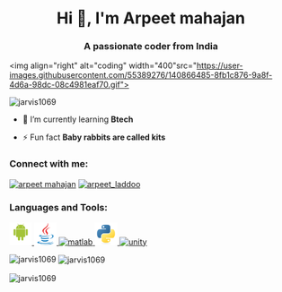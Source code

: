 <h1 align="center">Hi 👋, I'm Arpeet mahajan</h1>
<h3 align="center">A passionate coder from India</h3>

<img align="right" alt="coding" width="400"src="https://user-images.githubusercontent.com/55389276/140866485-8fb1c876-9a8f-4d6a-98dc-08c4981eaf70.gif">
<p align="left"> <img src="https://komarev.com/ghpvc/?username=jarvis1069&label=Profile%20views&color=0e75b6&style=flat" alt="jarvis1069" /> </p>

- 🌱 I’m currently learning **Btech**

- ⚡ Fun fact **Baby rabbits are called kits**

<h3 align="left">Connect with me:</h3>
<p align="left">
<a href="https://linkedin.com/in/arpeet mahajan" target="blank"><img align="center" src="https://raw.githubusercontent.com/rahuldkjain/github-profile-readme-generator/master/src/images/icons/Social/linked-in-alt.svg" alt="arpeet mahajan" height="30" width="40" /></a>
<a href="https://instagram.com/arpeet_laddoo" target="blank"><img align="center" src="https://raw.githubusercontent.com/rahuldkjain/github-profile-readme-generator/master/src/images/icons/Social/instagram.svg" alt="arpeet_laddoo" height="30" width="40" /></a>
</p>

<h3 align="left">Languages and Tools:</h3>
<p align="left"> <a href="https://developer.android.com" target="_blank" rel="noreferrer"> <img src="https://raw.githubusercontent.com/devicons/devicon/master/icons/android/android-original-wordmark.svg" alt="android" width="40" height="40"/> </a> <a href="https://www.java.com" target="_blank" rel="noreferrer"> <img src="https://raw.githubusercontent.com/devicons/devicon/master/icons/java/java-original.svg" alt="java" width="40" height="40"/> </a> <a href="https://www.mathworks.com/" target="_blank" rel="noreferrer"> <img src="https://upload.wikimedia.org/wikipedia/commons/2/21/Matlab_Logo.png" alt="matlab" width="40" height="40"/> </a> <a href="https://www.python.org" target="_blank" rel="noreferrer"> <img src="https://raw.githubusercontent.com/devicons/devicon/master/icons/python/python-original.svg" alt="python" width="40" height="40"/> </a> <a href="https://unity.com/" target="_blank" rel="noreferrer"> <img src="https://www.vectorlogo.zone/logos/unity3d/unity3d-icon.svg" alt="unity" width="40" height="40"/> </a> </p>

<p><img align="left" src="https://github-readme-stats.vercel.app/api/top-langs?username=jarvis1069&show_icons=true&locale=en&layout=compact" alt="jarvis1069" /></p>

<p>&nbsp;<img align="center" src="https://github-readme-stats.vercel.app/api?username=jarvis1069&show_icons=true&locale=en" alt="jarvis1069" /></p>

<p><img align="center" src="https://github-readme-streak-stats.herokuapp.com/?user=jarvis1069&" alt="jarvis1069" /></p>
